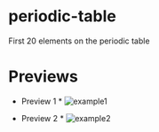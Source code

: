 # periodic-table
First 20 elements on the periodic table
# Previews

* Preview 1 *
![example1](https://media.discordapp.net/attachments/881618109394485248/982864152144003112/unknown.png)

* Preview 2 *
![example2](https://media.discordapp.net/attachments/881618109394485248/982864222847385640/unknown.png)
